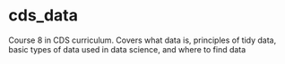 # cds_data
Course 8 in CDS curriculum. Covers what data is, principles of tidy data, basic types of data used in data science, and where to find data
